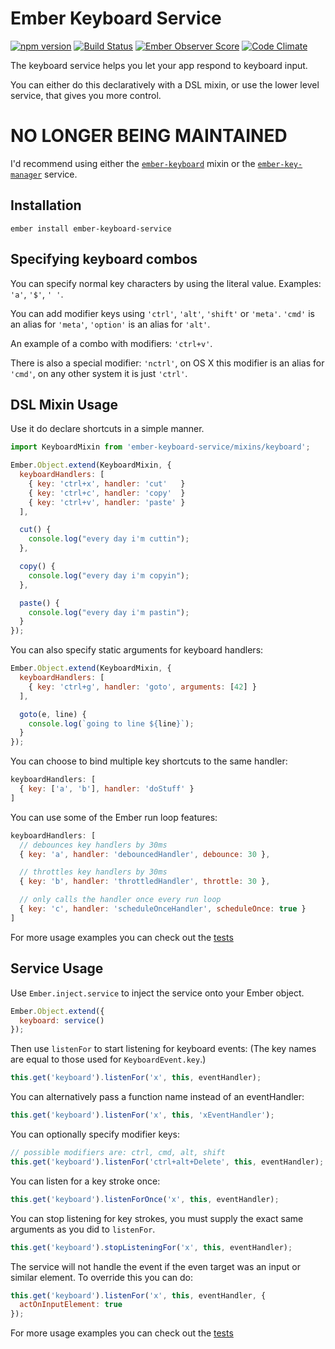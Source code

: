 # Ember Keyboard Service
[![npm version](https://badge.fury.io/js/ember-keyboard-service.svg)](http://badge.fury.io/js/ember-keyboard-service) [![Build Status](https://travis-ci.org/Fabriquartz/ember-keyboard-service.svg?branch=master)](https://travis-ci.org/Fabriquartz/ember-keyboard-service) [![Ember Observer Score](http://emberobserver.com/badges/ember-keyboard-service.svg)](http://emberobserver.com/addons/ember-keyboard-service) [![Code Climate](https://codeclimate.com/github/Fabriquartz/ember-keyboard-service/badges/gpa.svg)](https://codeclimate.com/github/Fabriquartz/ember-keyboard-service)

The keyboard service helps you let your app respond to keyboard input.

You can either do this declaratively with a DSL mixin, or use the lower level
service, that gives you more control.

# NO LONGER BEING MAINTAINED
I'd recommend using either the [`ember-keyboard`](https://github.com/null-null-null/ember-keyboard) mixin or the [`ember-key-manager`](https://github.com/IcarusWorks/ember-key-manager/) service.

## Installation

```shell
ember install ember-keyboard-service
```

## Specifying keyboard combos

You can specify normal key characters by using the literal value. Examples:
`'a'`, `'$'`, `' '`.

You can add modifier keys using `'ctrl'`, `'alt'`, `'shift'` or `'meta'`.
`'cmd'` is an alias for `'meta'`, `'option'` is an alias for `'alt'`.

An example of a combo with modifiers: `'ctrl+v'`.

There is also a special modifier: `'nctrl'`, on OS X this modifier is an alias
for `'cmd'`, on any other system it is just `'ctrl'`.

## DSL Mixin Usage

Use it do declare shortcuts in a simple manner.

```js
import KeyboardMixin from 'ember-keyboard-service/mixins/keyboard';

Ember.Object.extend(KeyboardMixin, {
  keyboardHandlers: [
    { key: 'ctrl+x', handler: 'cut'   }
    { key: 'ctrl+c', handler: 'copy'  }
    { key: 'ctrl+v', handler: 'paste' }
  ],

  cut() {
    console.log("every day i'm cuttin");
  },

  copy() {
    console.log("every day i'm copyin");
  },

  paste() {
    console.log("every day i'm pastin");
  }
});
```

You can also specify static arguments for keyboard handlers:

```js
Ember.Object.extend(KeyboardMixin, {
  keyboardHandlers: [
    { key: 'ctrl+g', handler: 'goto', arguments: [42] }
  ],

  goto(e, line) {
    console.log(`going to line ${line}`);
  }
});
```

You can choose to bind multiple key shortcuts to the same handler:

```js
keyboardHandlers: [
  { key: ['a', 'b'], handler: 'doStuff' }
]
```

You can use some of the Ember run loop features:

```js
keyboardHandlers: [
  // debounces key handlers by 30ms
  { key: 'a', handler: 'debouncedHandler', debounce: 30 },

  // throttles key handlers by 30ms
  { key: 'b', handler: 'throttledHandler', throttle: 30 },

  // only calls the handler once every run loop
  { key: 'c', handler: 'scheduleOnceHandler', scheduleOnce: true }
]
```

For more usage examples you can check out the [tests](https://github.com/Fabriquartz/ember-keyboard-service/blob/master/tests/unit/mixins/keyboard-test.js)

## Service Usage

Use `Ember.inject.service` to inject the service onto your Ember object.

```js
Ember.Object.extend({
  keyboard: service()
});
```

Then use `listenFor` to start listening for keyboard events:
(The key names are equal to those used for `KeyboardEvent.key`.)

```js
this.get('keyboard').listenFor('x', this, eventHandler);
```

You can alternatively pass a function name instead of an eventHandler:

```js
this.get('keyboard').listenFor('x', this, 'xEventHandler');
```

You can optionally specify modifier keys:

```js
// possible modifiers are: ctrl, cmd, alt, shift
this.get('keyboard').listenFor('ctrl+alt+Delete', this, eventHandler);
```

You can listen for a key stroke once:

```js
this.get('keyboard').listenForOnce('x', this, eventHandler);
```

You can stop listening for key strokes, you must supply the exact same
arguments as you did to `listenFor`.

```js
this.get('keyboard').stopListeningFor('x', this, eventHandler);
```

The service will not handle the event if the even target was an input or similar element.
To override this you can do:

```js
this.get('keyboard').listenFor('x', this, eventHandler, {
  actOnInputElement: true
});
```

For more usage examples you can check out the [tests](https://github.com/Fabriquartz/ember-keyboard-service/blob/master/tests/unit/services/keyboard-test.js)
